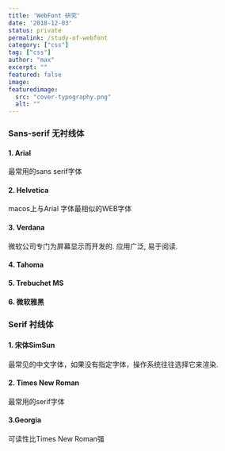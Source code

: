 ```yaml
---
title: 'WebFont 研究'
date: '2018-12-03'
status: private
permalink: /study-of-webfont
category: ["css"] 
tag: ["css"]
author: "max"
excerpt: ""
featured: false
image: 
featuredimage:
  src: "cover-typography.png"
  alt: ""
---
```


### Sans-serif 无衬线体

#### 1. Arial  
最常用的sans serif字体
#### 2. Helvetica  
macos上与Arial 字体最相似的WEB字体
#### 3. Verdana  
微软公司专门为屏幕显示而开发的. 应用广泛, 易于阅读.
#### 4. Tahoma
#### 5. Trebuchet MS
#### 6. 微软雅黑

### Serif 衬线体
#### 1. 宋体SimSun  
最常见的中文字体，如果没有指定字体，操作系统往往选择它来渲染.
#### 2. Times New Roman  
最常用的serif字体
#### 3.Georgia  
可读性比Times New Roman强
